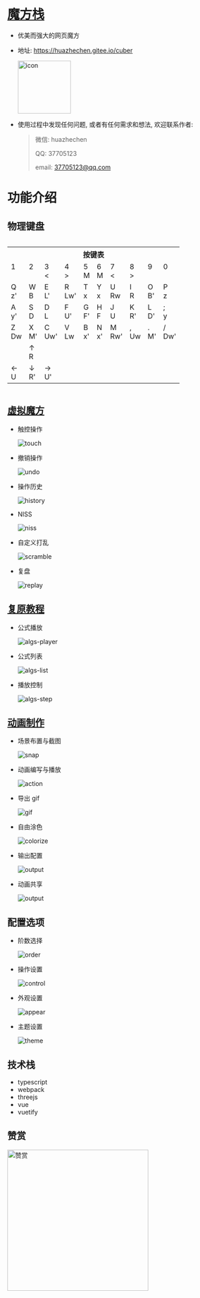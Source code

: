 # [魔方栈](https://huazhechen.gitee.io/cuber)

- 优美而强大的网页魔方

- 地址: <https://huazhechen.gitee.io/cuber>

  <img width="120px" src="https://gitee.com/huazhechen/cuber/raw/master/resource/icon.png"  alt="icon"/>

- 使用过程中发现任何问题, 或者有任何需求和想法, 欢迎联系作者:
  > 微信: huazhechen
  >
  > QQ: 37705123
  >
  > email: <37705123@qq.com>

# 功能介绍

## 物理键盘

<table class="table" id="vrckey" style="display: inline-block;">
<tr><th colspan=10>按键表</th></tr>
<tr>
<td>1<br><br></td><td>2<br><br></td><td>3<br><span>&lt;</span></td><td>4<br><span>&gt;</span></td><td>5<br><span>M</span></td>
<td>6<br><span>M</span></td><td>7<br><span>&lt;</span></td><td>8<br><span>&gt;</span></td><td>9<br><br></td><td>0<br><br></td>
</tr><tr>
<td>Q<br><span> z'</span></td><td>W<br><span>  B</span></td><td>E<br><span> L'</span></td><td>R<br><span>Lw'</span></td><td>T<br><span>  x</span></td> 
<td>Y<br><span>  x</span></td><td>U<br><span> Rw</span></td><td>I<br><span>  R</span></td><td>O<br><span> B'</span></td><td>P<br><span>  z</span></td> 
</tr><tr>
<td>A<br><span> y'</span></td><td>S<br><span>  D</span></td><td>D<br><span>  L</span></td><td>F<br><span> U'</span></td><td>G<br><span> F'</span></td>
<td>H<br><span>  F</span></td><td>J<br><span>  U</span></td><td>K<br><span> R'</span></td><td>L<br><span> D'</span></td><td>;<br><span>  y</span></td>
</tr><tr>
<td>Z<br><span> Dw</span></td><td>X<br><span> M'</span></td><td>C<br><span>Uw'</span></td><td>V<br><span> Lw</span></td><td>B<br><span> x'</span></td>
<td>N<br><span> x'</span></td><td>M<br><span>Rw'</span></td><td>,<br><span> Uw</span></td><td>.<br><span> M'</span></td><td>/<br><span>Dw'</span></td>
</tr>
<tr>
<td></td>
<td>↑<br><span> R</span></td>
<td></td>
</tr>
<tr>
<td>←<br><span> U</span></td>
<td>↓<br><span> R'</span></td>
<td>→<br><span> U'</span></td>
</tr>
</table>

## [虚拟魔方](https://huazhechen.gitee.io/cuber)

- 触控操作

  ![touch](https://gitee.com/huazhechen/cuber/raw/master/screenshot/touch.gif)

- 撤销操作

  ![undo](https://gitee.com/huazhechen/cuber/raw/master/screenshot/undo.gif)

- 操作历史

  ![history](https://gitee.com/huazhechen/cuber/raw/master/screenshot/history.gif)

- NISS

  ![niss](https://gitee.com/huazhechen/cuber/raw/master/screenshot/niss.gif)

- 自定义打乱

  ![scramble](https://gitee.com/huazhechen/cuber/raw/master/screenshot/scramble.gif)

- 复盘

  ![replay](https://gitee.com/huazhechen/cuber/raw/master/screenshot/replay.gif)

## [复原教程](https://huazhechen.gitee.io/cuber/?mode=algs)

- 公式播放

  ![algs-player](https://gitee.com/huazhechen/cuber/raw/master/screenshot/algs-player.gif)

* 公式列表

  ![algs-list](https://gitee.com/huazhechen/cuber/raw/master/screenshot/algs-list.gif)

- 播放控制

  ![algs-step](https://gitee.com/huazhechen/cuber/raw/master/screenshot/algs-step.gif)

## [动画制作](https://huazhechen.gitee.io/cuber?mode=director)

- 场景布置与截图

  ![snap](https://gitee.com/huazhechen/cuber/raw/master/screenshot/snap.gif)

- 动画编写与播放

  ![action](https://gitee.com/huazhechen/cuber/raw/master/screenshot/action.gif)

- 导出 gif

  ![gif](https://gitee.com/huazhechen/cuber/raw/master/screenshot/gif.gif)

- 自由涂色

  ![colorize](https://gitee.com/huazhechen/cuber/raw/master/screenshot/colorize.gif)

- 输出配置

  ![output](https://gitee.com/huazhechen/cuber/raw/master/screenshot/output.gif)

- 动画共享

  ![output](https://gitee.com/huazhechen/cuber/raw/master/screenshot/share.gif)

## 配置选项

- 阶数选择

  ![order](https://gitee.com/huazhechen/cuber/raw/master/screenshot/order.gif)

- 操作设置

  ![control](https://gitee.com/huazhechen/cuber/raw/master/screenshot/control.gif)

- 外观设置

  ![appear](https://gitee.com/huazhechen/cuber/raw/master/screenshot/appear.gif)

- 主题设置

  ![theme](https://gitee.com/huazhechen/cuber/raw/master/screenshot/theme.gif)

## 技术栈

- typescript
- webpack
- threejs
- vue
- vuetify

## 赞赏

  <img width="320px" src="https://gitee.com/huazhechen/cuber/raw/master/screenshot/appreciation.jpg"  alt="赞赏" />
